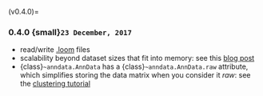 (v0.4.0)=
### 0.4.0 {small}`23 December, 2017`

- read/write [.loom](https://loompy.org) files
- scalability beyond dataset sizes that fit into memory: see this [blog post]
- {class}`~anndata.AnnData` has a {class}`~anndata.AnnData.raw` attribute, which simplifies storing the data matrix when you consider it *raw*: see the [clustering tutorial]

[blog post]: http://falexwolf.de/blog/171223_AnnData_indexing_views_HDF5-backing/
[clustering tutorial]: https://github.com/scverse/scanpy_usage/tree/master/170505_seurat
